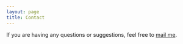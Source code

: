 ```yaml
---
layout: page
title: Contact
---
```


If you are having any questions or suggestions, feel free to [mail me](mailto:bortingchen@gmail.com).
